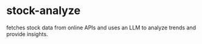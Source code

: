 # stock-analyze
fetches stock data from online APIs and uses an LLM to analyze trends and provide insights.
